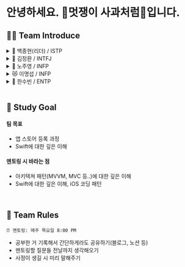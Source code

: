 # 안녕하세요. 🍎멋쟁이 사과처럼🍏입니다.


## 👯‍♀️ Team Introduce
<details><summary>
🦀 백종현(리더) / ISTP
</summary>

- [Github](https://github.com/jonghyunBaik)
- 개발 디자인 병행하는 학과를 졸업했고 2년전 swift 를 이용해서 개인프로젝트 진행한 경험이 있습니다. 이후에는 flutter 를 2년간 학습했고 프로젝트 진행경험과 배포 경험이 부족해 앱스쿨을 신청하게 되었습니다.
- 4학년 2학기 재학중입니다.
- 커피와 클라이밍을 좋아합니다. 🧗 ☕
</details>

<details><summary>
🐯 김정환 / INTFJ
</summary>

- [Github](https://github.com/Teoler)
- 보안학과를 졸업했고 swift 문법 조금 배워봤습니다.
- 이번 수업을 통해서 팀 프로젝트 경험과 ios 개발 경험을 쌓고 싶습니다.
</details>

<details><summary>
🐶 노주영 / INFP
</summary>

- [Github](https://github.com/JooYoungNoh)
- 정보통신학과를 졸업 후 독학으로 Swift를 배워 앱 개발을 하였습니다. 독학으로 하다보니 취업에만 중점을 두고 해서 기본기와 협업적인 부분이 부족한 것 같아서 지원하게 되었습니다.
- 여러 가지 라이브러리와 깃허브의 사용 방법, 앱 배포 및 협업하는 방법을 배워가고 싶습니다.
- 게임과 축구 좋아합니다.
</details>


<details><summary>
😻 이명섭 / INFP
</summary>

- [Github](https://github.com/Seobe95)
- 안녕하세요! 앱 스쿨에 들어오기 전 React Native를 사용해서 1년동안 앱 개발 담당으로 근무했었습니다. 그러다 iOS의 매력을 느껴 공부하고 싶어졌고, 앱 스쿨이란 좋은 기회를 알게 되어 참여하게 되었습니다.
- 음악 감상과 기타치는걸 좋아합니다.
- 배운걸 공유하고 함께 좋은 iOS 개발자로 성장하고 싶습니다.
</details>


<details><summary>
🐬 한수빈 / ENTP
</summary>

- [Github](https://github.com/WaterBean)
- 정보통신공학과 4학년 2학기 다니면서 앱스쿨 참여하고 있습니다.
- 게으릅니다. iOS 앱개발에 관심이 생긴지는 반년정도 되었는데 미루고 미루다가 이번 앱스쿨을 계기로 열심히 공부해보려고 참여하게 되었습니다. 부족한 점이 많지만 서로 모르는 부분들을 채워나갔으면 좋겠습니다~ 제가 잘못 이해하고있거나 모르는 것 같으면 바로 얘기해주시면 감사하겠습니다!!
- 디자인, 기획/운영에도 관심 많습니다.
- 개발자 커뮤니티에도 관심 있습니다. 혹시 GDSC 하시는 분 있으면 DM주세요 하하
</details>

<br/>


## 🎯  Study Goal

#### 팀 목표
- 앱 스토어 등록 과정
- Swift에 대한 깊은 이해
    
#### 멘토링 시 바라는 점
- 아키텍쳐 패턴(MVVM, MVC 등..)에 대한 깊은 이해
- Swift에 대한 깊은 이해, iOS 코딩 패턴

<br/>


## 📌 Team Rules
```
⏰ 멘토링: 매주 목요일 8:00 PM
```
-  공부한 거 기록해서 간단하게라도 공유하기(블로그, 노션 등)
-  멘토링할 질문들 전날까지 생각해오기
- 사정이 생길 시 미리 말해주기



